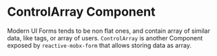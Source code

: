 # ControlArray Component

Modern UI Forms tends to be non flat ones, and contain array of similar data, like tags, or array of users. `ControlArray` is another Component exposed by `reactive-mobx-form` that allows storing data as array.